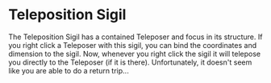 # Teleposition Sigil

The Teleposition Sigil has a contained Teleposer and focus in its structure. If you right click a Teleposer with this sigil, you can bind the coordinates and dimension to the sigil. Now, whenever you right click the sigil it will telepose you directly to the Teleposer (if it is there). Unfortunately, it doesn't seem like you are able to do a return trip...
